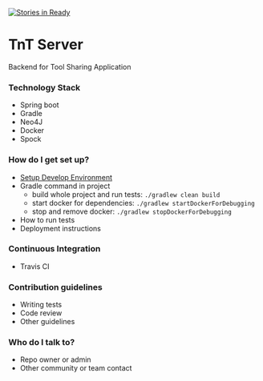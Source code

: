 [![Stories in Ready](https://badge.waffle.io/tnt-develop-team/tntserver.png?label=ready&title=Ready)](https://waffle.io/tnt-develop-team/tntserver)
# TnT Server #

Backend for Tool Sharing Application

### Technology Stack ###

* Spring boot
* Gradle
* Neo4J
* Docker
* Spock

### How do I get set up? ###

* [Setup Develop Environment](https://bitbucket.org/tntowners/tntserver/wiki/Develop%20Environment%20Setup)
* Gradle command in project
    * build whole project and run tests: `./gradlew clean build`
    * start docker for dependencies: `./gradlew startDockerForDebugging`
    * stop and remove docker: `./gradlew stopDockerForDebugging`
* How to run tests
* Deployment instructions


### Continuous Integration ###
* Travis CI
### Contribution guidelines ###

* Writing tests
* Code review
* Other guidelines

### Who do I talk to? ###

* Repo owner or admin
* Other community or team contact